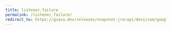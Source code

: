 ```yaml
---
title: listener.failure
permalink: /listener.failure/
redirect_to: https://guava.dev/releases/snapshot-jre/api/docs/com/google/common/util/concurrent/ServiceManager.Listener.html#failure-com.google.common.util.concurrent.Service-
---
```

